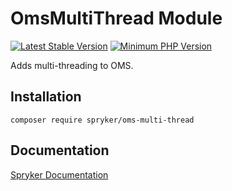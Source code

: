 # OmsMultiThread Module
[![Latest Stable Version](https://poser.pugx.org/spryker/oms-multi-thread/v/stable.svg)](https://packagist.org/packages/spryker/oms-multi-thread)
[![Minimum PHP Version](https://img.shields.io/badge/php-%3E%3D%208.2-8892BF.svg)](https://php.net/)

Adds multi-threading to OMS.

## Installation

```
composer require spryker/oms-multi-thread
```

## Documentation

[Spryker Documentation](https://docs.spryker.com)
